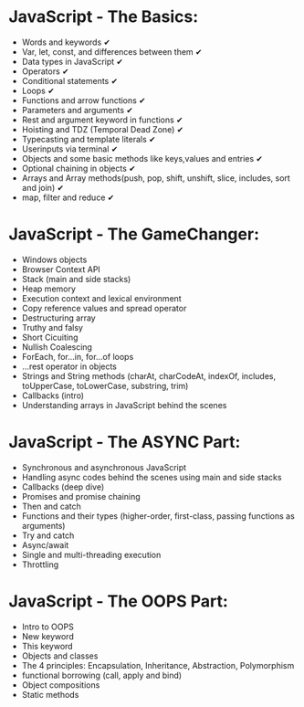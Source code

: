 # JavaScript - The Basics:
- Words and keywords ✔
- Var, let, const, and differences between them ✔
- Data types in JavaScript ✔
- Operators ✔
- Conditional statements ✔
- Loops ✔
- Functions and arrow functions ✔
- Parameters and arguments ✔
- Rest and argument keyword in functions ✔
- Hoisting and TDZ (Temporal Dead Zone) ✔
- Typecasting and template literals ✔
- Userinputs via terminal ✔
- Objects and some basic methods like keys,values and entries ✔
- Optional chaining in objects ✔
- Arrays and Array methods(push, pop, shift, unshift, slice, includes, sort and join) ✔
- map, filter and reduce ✔

# JavaScript - The GameChanger:
- Windows objects
- Browser Context API
- Stack (main and side stacks)
- Heap memory
- Execution context and lexical environment
- Copy reference values and spread operator
- Destructuring array
- Truthy and falsy
- Short Cicuiting
- Nullish Coalescing
- ForEach, for...in, for...of loops
- ...rest operator in objects
- Strings and String methods (charAt, charCodeAt, indexOf, includes, toUpperCase, toLowerCase, substring, trim)
- Callbacks (intro)
- Understanding arrays in JavaScript behind the scenes

# JavaScript - The ASYNC Part:
- Synchronous and asynchronous JavaScript
- Handling async codes behind the scenes using main and side stacks
- Callbacks (deep dive)
- Promises and promise chaining
- Then and catch
- Functions and their types (higher-order, first-class, passing functions as arguments)
- Try and catch
- Async/await
- Single and multi-threading execution
- Throttling

# JavaScript - The OOPS Part:
- Intro to OOPS
- New keyword
- This keyword
- Objects and classes
- The 4 principles: Encapsulation, Inheritance, Abstraction, Polymorphism
- functional borrowing (call, apply and bind)
- Object compositions
- Static methods